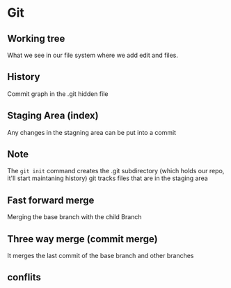 # Git

## Working tree

What we see in our file system where we add edit and files.

## History

Commit graph in the .git hidden file

## Staging Area (index)

Any changes in the stagning area can be put into a commit

## Note

The `git init` command creates the .git subdirectory (which holds our repo, it'll start maintaning history)
git tracks files that are in the staging area

## Fast forward merge

Merging the base branch with the child Branch

## Three way merge (commit merge)

It merges the last commit of the base branch and other branches

## conflits
